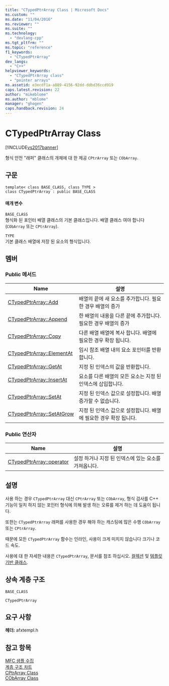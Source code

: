 ```yaml
---
title: "CTypedPtrArray Class | Microsoft Docs"
ms.custom: ""
ms.date: "11/04/2016"
ms.reviewer: ""
ms.suite: ""
ms.technology: 
  - "devlang-cpp"
ms.tgt_pltfrm: ""
ms.topic: "reference"
f1_keywords: 
  - "CTypedPtrArray"
dev_langs: 
  - "C++"
helpviewer_keywords: 
  - "CTypedPtrArray class"
  - "pointer arrays"
ms.assetid: e3ecdf1a-a889-4156-92dd-ddbd36ccd919
caps.latest.revision: 22
author: "mikeblome"
ms.author: "mblome"
manager: "ghogen"
caps.handback.revision: 24
---
```

# CTypedPtrArray Class
[!INCLUDE[vs2017banner](../../assembler/inline/includes/vs2017banner.md)]

형식 안전 "래퍼" 클래스의 개체에 대 한 제공 `CPtrArray` 또는 `CObArray`.  
  
## 구문  
  
```  
template< class BASE_CLASS, class TYPE >  
class CTypedPtrArray : public BASE_CLASS  
```  
  
#### 매개 변수  
 `BASE_CLASS`  
 형식화 된 포인터 배열 클래스의 기본 클래스입니다. 배열 클래스 여야 합니다 \(`CObArray` 또는 `CPtrArray`\).  
  
 `TYPE`  
 기본 클래스 배열에 저장 된 요소의 형식입니다.  
  
## 멤버  
  
### Public 메서드  
  
|Name|설명|  
|----------|--------|  
|[CTypedPtrArray::Add](../Topic/CTypedPtrArray::Add.md)|배열의 끝에 새 요소를 추가합니다.  필요한 경우 배열의 증가|  
|[CTypedPtrArray::Append](../Topic/CTypedPtrArray::Append.md)|한 배열의 내용을 다른 끝에 추가합니다.  필요한 경우 배열의 증가|  
|[CTypedPtrArray::Copy](../Topic/CTypedPtrArray::Copy.md)|다른 배열 배열에 복사 합니다. 배열에 필요한 경우 확장 됩니다.|  
|[CTypedPtrArray::ElementAt](../Topic/CTypedPtrArray::ElementAt.md)|임시 참조 배열 내의 요소 포인터를 반환합니다.|  
|[CTypedPtrArray::GetAt](../Topic/CTypedPtrArray::GetAt.md)|지정 된 인덱스의 값을 반환합니다.|  
|[CTypedPtrArray::InsertAt](../Topic/CTypedPtrArray::InsertAt.md)|요소를 다른 배열의 모든 요소는 지정 된 인덱스에 삽입합니다.|  
|[CTypedPtrArray::SetAt](../Topic/CTypedPtrArray::SetAt.md)|지정 된 인덱스 값으로 설정합니다. 배열 증가할 수 없습니다.|  
|[CTypedPtrArray::SetAtGrow](../Topic/CTypedPtrArray::SetAtGrow.md)|지정 된 인덱스 값으로 설정합니다. 배열에 필요한 경우 확장 됩니다.|  
  
### Public 연산자  
  
|Name|설명|  
|----------|--------|  
|[CTypedPtrArray::operator](../Topic/CTypedPtrArray::operator.md)|설정 하거나 지정 된 인덱스에 있는 요소를 가져옵니다.|  
  
## 설명  
 사용 하는 경우 `CTypedPtrArray` 대신 `CPtrArray` 또는 `CObArray`, 형식 검사를 C\+\+ 기능이 일치 하지 않는 포인터 형식에 의해 발생 하는 오류를 제거 하는 데 도움이 됩니다.  
  
 또한는 `CTypedPtrArray` 래퍼를 사용한 경우 해야 하는 캐스팅에 많은 수행 `CObArray` 또는 `CPtrArray`.  
  
 때문에 모든 `CTypedPtrArray` 함수는 인라인, 사용이 크게 미치지 않습니다 크기나 코드 속도.  
  
 사용에 대 한 자세한 내용은 `CTypedPtrArray`, 문서를 참조 하십시오.  [컬렉션](../../mfc/collections.md) 및  [템플릿 기반 클래스](../../mfc/template-based-classes.md).  
  
## 상속 계층 구조  
 `BASE_CLASS`  
  
 `CTypedPtrArray`  
  
## 요구 사항  
 **헤더:**  afxtempl.h  
  
## 참고 항목  
 [MFC 샘플 수집](../../top/visual-cpp-samples.md)   
 [계층 구조 차트](../../mfc/hierarchy-chart.md)   
 [CPtrArray Class](../../mfc/reference/cptrarray-class.md)   
 [CObArray Class](../../mfc/reference/cobarray-class.md)